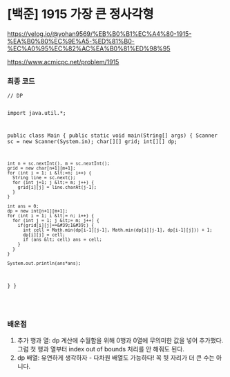 # [백준] 1915 가장 큰 정사각형

https://velog.io/@yohan9569/%EB%B0%B1%EC%A4%80-1915-%EA%B0%80%EC%9E%A5-%ED%81%B0-%EC%A0%95%EC%82%AC%EA%B0%81%ED%98%95

<p><a href="https://www.acmicpc.net/problem/1915">https://www.acmicpc.net/problem/1915</a></p>
<h3 id="최종-코드">최종 코드</h3>
<pre><code class="language-java">// DP

import java.util.*;

public class Main {
  public static void main(String[] args) {
    Scanner sc = new Scanner(System.in);
    char[][] grid;
    int[][] dp;

    int n = sc.nextInt(), m = sc.nextInt();
    grid = new char[n+1][m+1];
    for (int i = 1; i &lt;=n; i++) {
      String line = sc.next();
      for (int j=1; j &lt;= m; j++) {
        grid[i][j] = line.charAt(j-1);
      }
    }

    int ans = 0;
    dp = new int[n+1][m+1];
    for (int i = 1; i &lt;= n; i++) {
      for (int j = 1; j &lt;= m; j++) {
        if(grid[i][j]==&#39;1&#39;) {
          int cell = Math.min(dp[i-1][j-1], Math.min(dp[i][j-1], dp[i-1][j])) + 1;
          dp[i][j] = cell;
          if (ans &lt; cell) ans = cell;
        }
      }
    }

    System.out.println(ans*ans);
  }
}</code></pre>
<br/>

<h3 id="배운점">배운점</h3>
<ol>
<li>추가 행과 열: dp 계산에 수월함을 위해 0행과 0열에 무의미한 값을 넣어 추가했다. 그럼 첫 행과 열부터 index out of bounds 처리를 안 해줘도 된다.</li>
<li>dp 배열: 유연하게 생각하자 - 다차원 배열도 가능하다! 꼭 뒷 자리가 더 큰 수는 아니다.</li>
</ol>
